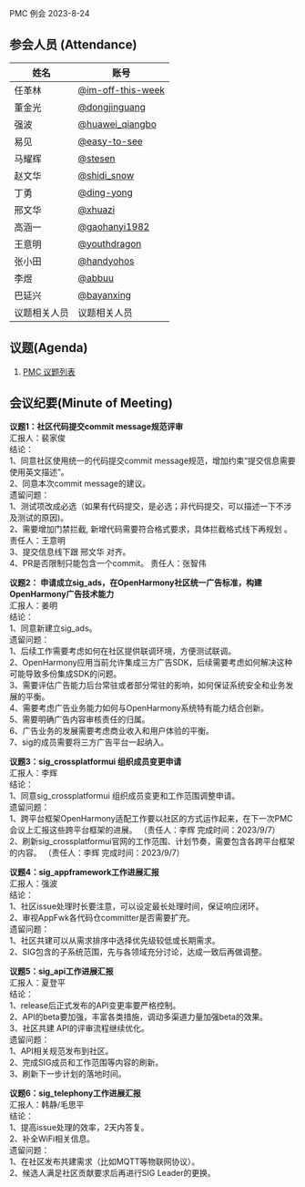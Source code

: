 PMC 例会 2023-8-24

## 参会人员 (Attendance)

| 姓名     | 账号                                       |
| ------ | ---------------------------------------- |
| 任革林    | [@im-off-this-week](https://gitee.com/im-off-this-week) |
| 董金光    | [@dongjinguang](https://gitee.com/dongjinguang) |
| 强波 | [@huawei_qiangbo](https://gitee.com/huawei_qiangbo) |
| 易见 | [@easy-to-see](https://gitee.com/easy-to-see) |
| 马耀辉 | [@stesen](https://gitee.com/stesen) |
| 赵文华 | [@shidi_snow](https://gitee.com/shidi_snow) |
| 丁勇 | [@ding-yong](https://gitee.com/ding-yong) |
| 邢文华 | [@xhuazi](https://gitee.com/xhuazi)      |
| 高涵一 | [@gaohanyi1982](https://gitee.com/gaohanyi1982) |
| 王意明    | [@youthdragon](https://gitee.com/youthdragon) |
| 张小田 | [@handyohos](https://gitee.com/handyohos) |
| 李煜 | [@abbuu](https://gitee.com/abbuu) |
| 巴延兴 | [@bayanxing](https://gitee.com/bayanxing) |
| 议题相关人员 | 议题相关人员 |

## 议题(Agenda)

1. [PMC 议题列表](https://docs.qingque.cn/s/home/eZQB8yRFQfEFeAxk_6JKZEE0q?identityId=1tbICPd8j3s)

## 会议纪要(Minute of Meeting)

**议题1：社区代码提交commit message规范评审**  
汇报人：裴家俊  
结论：  
1、同意社区使用统一的代码提交commit message规范，增加约束“提交信息需要使用英文描述”。  
2、同意本次commit message的建议。  
遗留问题：  
1、测试项改成必选（如果有代码提交，是必选；非代码提交，可以描述一下不涉及测试的原因)。  
2、需要增加门禁拦截, 新增代码需要符合格式要求，具体拦截格式线下再规划 。 责任人：王意明  
3、提交信息线下跟 邢文华 对齐。  
4、PR是否限制只能包含一个commit。 责任人：张智伟  

**议题2： 申请成立sig_ads，在OpenHarmony社区统一广告标准，构建OpenHarmony广告技术能力**  
汇报人：姜明  
结论：  
1、同意新建立sig_ads。  
遗留问题：  
1、后续工作需要考虑如何在社区提供联调环境，方便测试联调。  
2、OpenHarmony应用当前允许集成三方广告SDK，后续需要考虑如何解决这种可能导致多份集成SDK的问题。  
3、需要评估广告能力后台常驻或者部分常驻的影响，如何保证系统安全和业务发展的平衡。  
4、需要考虑广告业务能力如何与OpenHarmony系统特有能力结合创新。  
5、需要明确广告内容审核责任的归属。  
6、广告业务的发展需要考虑商业收入和用户体验的平衡。  
7、sig的成员需要将三方广告平台一起纳入。  

**议题3：sig_crossplatformui 组织成员变更申请**  
汇报人：李辉  
结论：  
1、同意sig_crossplatformui 组织成员变更和工作范围调整申请。  
遗留问题：  
1、跨平台框架OpenHarmony适配工作要以社区的方式运作起来，在下一次PMC会议上汇报这些跨平台框架的进展。  （责任人：李辉  完成时间：2023/9/7）  
2、刷新sig_crossplatformui官网的工作范围、计划节奏，需要包含各跨平台框架的内容。  （责任人：李辉  完成时间：2023/9/7）  

**议题4：sig_appframework工作进展汇报**  
汇报人：强波  
结论：  
1、社区issue处理时长要注意，可以设定最长处理时间，保证响应闭环。  
2、审视AppFwk各代码仓committer是否需要扩充。  
遗留问题：  
1、社区共建可以从需求排序中选择优先级较低或长期需求。  
2、SIG包含的子系统范围，先与各领域充分讨论，达成一致后再做调整。  

**议题5：sig_api工作进展汇报**  
汇报人：夏登平  
结论：  
1、release后正式发布的API变更率要严格控制。  
2、API的beta要加强，丰富各类措施，调动多渠道力量加强beta的效果。  
3、社区共建 API的评审流程继续优化。  
遗留问题：  
1、API相关规范发布到社区。  
2、完成SIG成员和工作范围等内容的刷新。  
3、刷新下一步计划的落地时间。  

**议题6：sig_telephony工作进展汇报**  
汇报人：韩静/毛思平  
结论：  
1、提高issue处理的效率，2天内答复。  
2、补全WiFi相关信息。  
遗留问题：  
1、在社区发布共建需求（比如MQTT等物联网协议）。  
2、候选人满足社区贡献要求后再进行SIG Leader的更换。  
